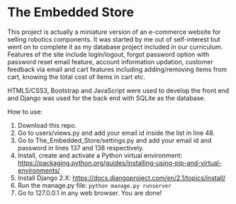 # The Embedded Store #

This project is actually a miniature version of an e-commerce website for selling robotics components. It was started by me out of self-interest but went on to complete it as my database project included in our curriculum. Features of the site include login/logout, forgot password option with password reset email feature, account information updation, customer feedback via email and cart features including adding/removing items from cart, knowing the total cost of items in cart etc. <br/>

HTML5/CSS3, Bootstrap and JavaScript were used to develop the front end and Django was used for the back end with SQLite as the database. <br/>

How to use: <br/>
1) Download this repo. <br/>
2) Go to users/views.py and add your email id inside the list in line 48. <br/>
3) Go to The_Embedded_Store/settings.py and add your email id and password in lines 137 and 138 respectively. <br/>
4) Install, create and activate a Python virtual environment: https://packaging.python.org/guides/installing-using-pip-and-virtual-environments/ <br/>
4) Install Django 2.X: https://docs.djangoproject.com/en/2.1/topics/install/ <br/>
5) Run the manage.py file: ```python manage.py runserver``` <br/>
4) Go to 127.0.0.1 in any web browser. You are done! <br/>


